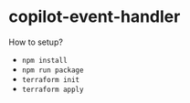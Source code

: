 # copilot-event-handler

How to setup?
- `npm install`
- `npm run package`
- `terraform init`
- `terraform apply`